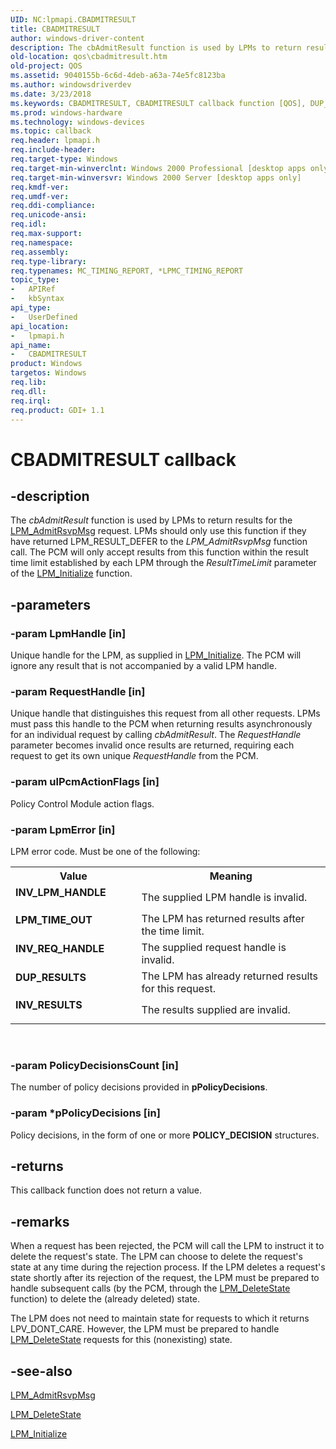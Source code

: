 ```yaml
---
UID: NC:lpmapi.CBADMITRESULT
title: CBADMITRESULT
author: windows-driver-content
description: The cbAdmitResult function is used by LPMs to return results for the LPM_AdmitRsvpMsg request.
old-location: qos\cbadmitresult.htm
old-project: QOS
ms.assetid: 9040155b-6c6d-4deb-a63a-74e5fc8123ba
ms.author: windowsdriverdev
ms.date: 3/23/2018
ms.keywords: CBADMITRESULT, CBADMITRESULT callback function [QOS], DUP_RESULTS, INV_LPM_HANDLE, INV_REQ_HANDLE, INV_RESULTS, LPM_TIME_OUT, cbAdmitResult, cbAdmitResult callback function [QOS], lpmapi/cbAdmitResult, qos.cbadmitresult
ms.prod: windows-hardware
ms.technology: windows-devices
ms.topic: callback
req.header: lpmapi.h
req.include-header: 
req.target-type: Windows
req.target-min-winverclnt: Windows 2000 Professional [desktop apps only]
req.target-min-winversvr: Windows 2000 Server [desktop apps only]
req.kmdf-ver: 
req.umdf-ver: 
req.ddi-compliance: 
req.unicode-ansi: 
req.idl: 
req.max-support: 
req.namespace: 
req.assembly: 
req.type-library: 
req.typenames: MC_TIMING_REPORT, *LPMC_TIMING_REPORT
topic_type:
-	APIRef
-	kbSyntax
api_type:
-	UserDefined
api_location:
-	lpmapi.h
api_name:
-	CBADMITRESULT
product: Windows
targetos: Windows
req.lib: 
req.dll: 
req.irql: 
req.product: GDI+ 1.1
---
```


# CBADMITRESULT callback


## -description


The 
<i>cbAdmitResult</i> function is used by LPMs to return results for the 
<a href="https://msdn.microsoft.com/0bf84c25-312c-4b4a-8bb1-e8f00711dbe3">LPM_AdmitRsvpMsg</a> request. LPMs should only use this function if they have returned LPM_RESULT_DEFER to the 
<i>LPM_AdmitRsvpMsg</i> function call. The PCM will only accept results from this function within the result time limit established by each LPM through the <i>ResultTimeLimit</i> parameter of the 
<a href="https://msdn.microsoft.com/00f4ab59-8808-4bcb-8258-5aad113ad2b5">LPM_Initialize</a> function.


## -parameters




### -param LpmHandle [in]

Unique handle for the LPM, as supplied in 
<a href="https://msdn.microsoft.com/00f4ab59-8808-4bcb-8258-5aad113ad2b5">LPM_Initialize</a>. The PCM will ignore any result that is not accompanied by a valid LPM handle.


### -param RequestHandle [in]

Unique handle that distinguishes this request from all other requests. LPMs must pass this handle to the PCM when returning results asynchronously for an individual request by calling 
<i>cbAdmitResult</i>. The <i>RequestHandle</i> parameter becomes invalid once results are returned, requiring each request to get its own unique <i>RequestHandle</i> from the PCM.


### -param ulPcmActionFlags [in]

Policy Control Module action flags.


### -param LpmError [in]

LPM error code. Must be one of the following:

<table>
<tr>
<th>Value</th>
<th>Meaning</th>
</tr>
<tr>
<td width="40%"><a id="INV_LPM_HANDLE"></a><a id="inv_lpm_handle"></a><dl>
<dt><b>INV_LPM_HANDLE</b></dt>
</dl>
</td>
<td width="60%">
The supplied LPM handle is invalid.

</td>
</tr>
<tr>
<td width="40%"><a id="LPM_TIME_OUT"></a><a id="lpm_time_out"></a><dl>
<dt><b>LPM_TIME_OUT</b></dt>
</dl>
</td>
<td width="60%">
The LPM has returned results after the time limit.

</td>
</tr>
<tr>
<td width="40%"><a id="INV_REQ_HANDLE"></a><a id="inv_req_handle"></a><dl>
<dt><b>INV_REQ_HANDLE</b></dt>
</dl>
</td>
<td width="60%">
The supplied request handle is invalid.

</td>
</tr>
<tr>
<td width="40%"><a id="DUP_RESULTS"></a><a id="dup_results"></a><dl>
<dt><b>DUP_RESULTS</b></dt>
</dl>
</td>
<td width="60%">
The LPM has already returned results for this request.

</td>
</tr>
<tr>
<td width="40%"><a id="INV_RESULTS"></a><a id="inv_results"></a><dl>
<dt><b>INV_RESULTS</b></dt>
</dl>
</td>
<td width="60%">
The results supplied are invalid.

</td>
</tr>
</table>
 


### -param PolicyDecisionsCount [in]

The number of policy decisions provided in <b>pPolicyDecisions</b>.


### -param *pPolicyDecisions [in]

Policy decisions, in the form of one or more <b>POLICY_DECISION</b> structures.


## -returns



This callback function does not return a value.




## -remarks



When a request has been rejected, the PCM will call the LPM to instruct it to delete the request's state. The LPM can choose to delete the request's state at any time during the rejection process. If the LPM deletes a request's state shortly after its rejection of the request, the LPM must be prepared to handle subsequent calls (by the PCM, through the 
<a href="https://msdn.microsoft.com/54251572-22a6-4652-a88c-7ed696911c18">LPM_DeleteState</a> function) to delete the (already deleted) state.

The LPM does not need to maintain state for requests to which it returns LPV_DONT_CARE. However, the LPM must be prepared to handle 
<a href="https://msdn.microsoft.com/54251572-22a6-4652-a88c-7ed696911c18">LPM_DeleteState</a> requests for this (nonexisting) state.




## -see-also




<a href="https://msdn.microsoft.com/0bf84c25-312c-4b4a-8bb1-e8f00711dbe3">LPM_AdmitRsvpMsg</a>



<a href="https://msdn.microsoft.com/54251572-22a6-4652-a88c-7ed696911c18">LPM_DeleteState</a>



<a href="https://msdn.microsoft.com/00f4ab59-8808-4bcb-8258-5aad113ad2b5">LPM_Initialize</a>
 

 

